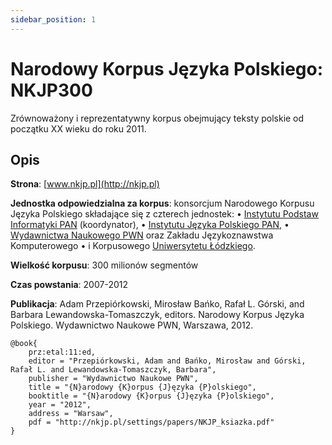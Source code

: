 ```yaml
---
sidebar_position: 1
---
```


# Narodowy Korpus Języka Polskiego: NKJP300

Zrównoważony i reprezentatywny korpus obejmujący teksty polskie od początku XX wieku do roku 2011. 

## Opis

__Strona__: [www.nkjp.pl](http://nkjp.pl)

__Jednostka odpowiedzialna za korpus__: konsorcjum Narodowego Korpusu Języka Polskiego składające się z czterech jednostek: 
• [Instytutu Podstaw Informatyki PAN](http://www.ipipan.waw.pl/) (koordynator), 
• [Instytutu Języka Polskiego PAN](http://www.ijp-pan.krakow.pl/), 
• [Wydawnictwa Naukowego PWN](http://www.pwn.pl/) oraz Zakładu Językoznawstwa Komputerowego 
• i Korpusowego [Uniwersytetu Łódzkiego](http://www.uni.lodz.pl/). 

__Wielkość korpusu__: 300 milionów segmentów

__Czas powstania__: 2007-2012

__Publikacja__: Adam Przepiórkowski, Mirosław Bańko, Rafał L. Górski, and Barbara Lewandowska-Tomaszczyk, editors. Narodowy Korpus Języka Polskiego. Wydawnictwo Naukowe PWN, Warszawa, 2012.

```
@book{
    prz:etal:11:ed,
    editor = "Przepiórkowski, Adam and Bańko, Mirosław and Górski, Rafał L. and Lewandowska-Tomaszczyk, Barbara",
    publisher = "Wydawnictwo Naukowe PWN",
    title = "{N}arodowy {K}orpus {J}ęzyka {P}olskiego",
    booktitle = "{N}arodowy {K}orpus {J}ęzyka {P}olskiego",
    year = "2012",
    address = "Warsaw",
    pdf = "http://nkjp.pl/settings/papers/NKJP_ksiazka.pdf"
}
```
